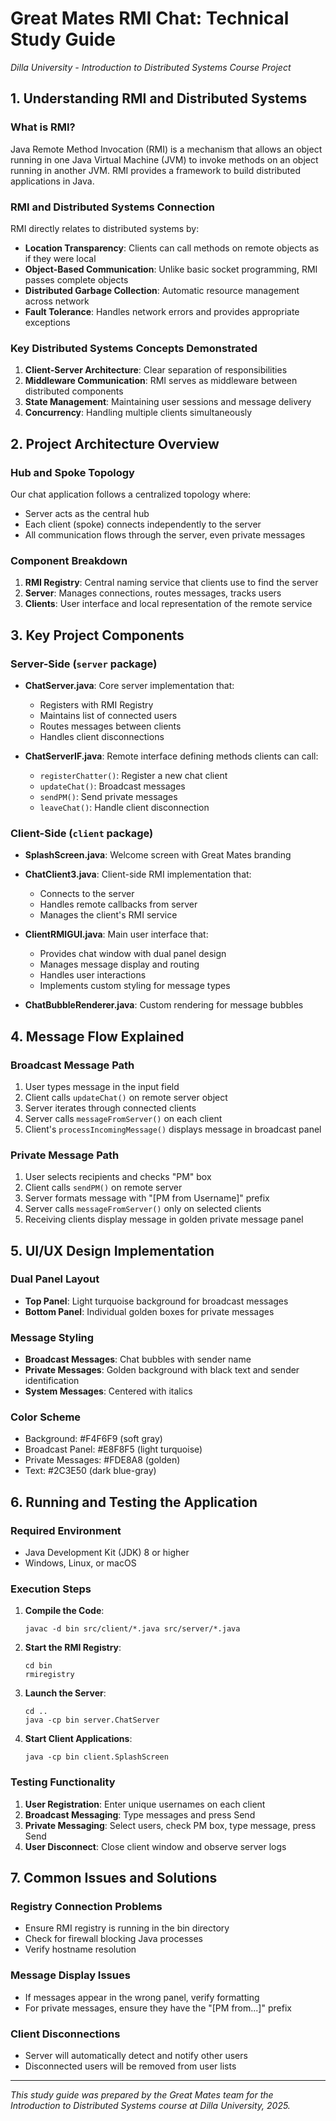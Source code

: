 # Great Mates RMI Chat: Technical Study Guide
*Dilla University - Introduction to Distributed Systems Course Project*

## 1. Understanding RMI and Distributed Systems

### What is RMI?
Java Remote Method Invocation (RMI) is a mechanism that allows an object running in one Java Virtual Machine (JVM) to invoke methods on an object running in another JVM. RMI provides a framework to build distributed applications in Java.

### RMI and Distributed Systems Connection
RMI directly relates to distributed systems by:
- **Location Transparency**: Clients can call methods on remote objects as if they were local
- **Object-Based Communication**: Unlike basic socket programming, RMI passes complete objects
- **Distributed Garbage Collection**: Automatic resource management across network
- **Fault Tolerance**: Handles network errors and provides appropriate exceptions

### Key Distributed Systems Concepts Demonstrated
1. **Client-Server Architecture**: Clear separation of responsibilities
2. **Middleware Communication**: RMI serves as middleware between distributed components
3. **State Management**: Maintaining user sessions and message delivery
4. **Concurrency**: Handling multiple clients simultaneously

## 2. Project Architecture Overview

### Hub and Spoke Topology
Our chat application follows a centralized topology where:
- Server acts as the central hub
- Each client (spoke) connects independently to the server
- All communication flows through the server, even private messages

### Component Breakdown
1. **RMI Registry**: Central naming service that clients use to find the server
2. **Server**: Manages connections, routes messages, tracks users
3. **Clients**: User interface and local representation of the remote service

## 3. Key Project Components

### Server-Side (`server` package)
- **ChatServer.java**: Core server implementation that:
  - Registers with RMI Registry
  - Maintains list of connected users
  - Routes messages between clients
  - Handles client disconnections
  
- **ChatServerIF.java**: Remote interface defining methods clients can call:
  - `registerChatter()`: Register a new chat client
  - `updateChat()`: Broadcast messages
  - `sendPM()`: Send private messages
  - `leaveChat()`: Handle client disconnection

### Client-Side (`client` package)
- **SplashScreen.java**: Welcome screen with Great Mates branding
  
- **ChatClient3.java**: Client-side RMI implementation that:
  - Connects to the server
  - Handles remote callbacks from server
  - Manages the client's RMI service
  
- **ClientRMIGUI.java**: Main user interface that:
  - Provides chat window with dual panel design
  - Manages message display and routing
  - Handles user interactions
  - Implements custom styling for message types
  
- **ChatBubbleRenderer.java**: Custom rendering for message bubbles

## 4. Message Flow Explained

### Broadcast Message Path
1. User types message in the input field
2. Client calls `updateChat()` on remote server object
3. Server iterates through connected clients
4. Server calls `messageFromServer()` on each client
5. Client's `processIncomingMessage()` displays message in broadcast panel

### Private Message Path
1. User selects recipients and checks "PM" box
2. Client calls `sendPM()` on remote server
3. Server formats message with "[PM from Username]" prefix
4. Server calls `messageFromServer()` only on selected clients
5. Receiving clients display message in golden private message panel

## 5. UI/UX Design Implementation

### Dual Panel Layout
- **Top Panel**: Light turquoise background for broadcast messages
- **Bottom Panel**: Individual golden boxes for private messages

### Message Styling
- **Broadcast Messages**: Chat bubbles with sender name
- **Private Messages**: Golden background with black text and sender identification
- **System Messages**: Centered with italics

### Color Scheme
- Background: #F4F6F9 (soft gray)
- Broadcast Panel: #E8F8F5 (light turquoise)
- Private Messages: #FDE8A8 (golden)
- Text: #2C3E50 (dark blue-gray)

## 6. Running and Testing the Application

### Required Environment
- Java Development Kit (JDK) 8 or higher
- Windows, Linux, or macOS

### Execution Steps
1. **Compile the Code**:
   ```
   javac -d bin src/client/*.java src/server/*.java
   ```

2. **Start the RMI Registry**:
   ```
   cd bin
   rmiregistry
   ```

3. **Launch the Server**:
   ```
   cd ..
   java -cp bin server.ChatServer
   ```

4. **Start Client Applications**:
   ```
   java -cp bin client.SplashScreen
   ```

### Testing Functionality
1. **User Registration**: Enter unique usernames on each client
2. **Broadcast Messaging**: Type messages and press Send
3. **Private Messaging**: Select users, check PM box, type message, press Send
4. **User Disconnect**: Close client window and observe server logs

## 7. Common Issues and Solutions

### Registry Connection Problems
- Ensure RMI registry is running in the bin directory
- Check for firewall blocking Java processes
- Verify hostname resolution

### Message Display Issues
- If messages appear in the wrong panel, verify formatting
- For private messages, ensure they have the "[PM from...]" prefix

### Client Disconnections
- Server will automatically detect and notify other users
- Disconnected users will be removed from user lists

---

*This study guide was prepared by the Great Mates team for the Introduction to Distributed Systems course at Dilla University, 2025.*
